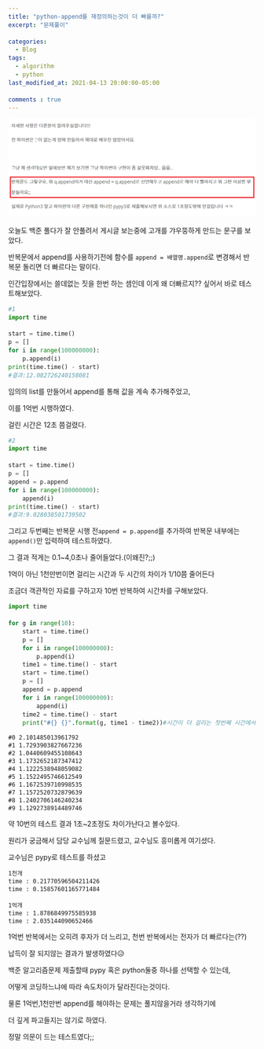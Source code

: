 ```yaml
---
title: "python-append를 재정의하는것이 더 빠를까?"
excerpt: "문제풀이"

categories:
  - Blog
tags:
  - algorithm
  - python
last_modified_at: 2021-04-13 20:00:00-05:00

comments : true
---
```

![image-20210413200526442](2021-04-13-first-post.assets/image-20210413200526442.png)

오늘도 백준 풀다가 잘 안풀려서 게시글 보는중에 고개를 갸우뚱하게 만드는 문구를 보았다.

반복문에서 append를 사용하기전에 함수를 `append = 배열명.append`로 변경해서 반복문 돌리면 더 빠르다는 말이다.

인간입장에서는 쓸데없는 짓을 한번 하는 셈인데 이게 왜 더빠르지?? 싶어서 바로 테스트해보았다.



```python
#1
import time

start = time.time()
p = []
for i in range(100000000):
    p.append(i)
print(time.time() - start)
#결과:12.082726240158081
```

임의의 list를 만들어서 append를 통해 값을 계속 추가해주었고,

이를 1억번 시행하였다.

걸린 시간은 12초 쯤걸렸다.

```python
#2
import time

start = time.time()
p = []
append = p.append
for i in range(100000000):
    append(i)
print(time.time() - start)
#결과:9.028038501739502
```

그리고 두번째는 반복문 시행 전`append = p.append`를 추가하여 반복문 내부에는 `append()`만 입력하여 테스트하였다.

그 결과 적게는 0.1~4,0초나 줄어들었다.(이왜진?;;)

1억이 아닌 1천만번이면 걸리는 시간과 두 시간의 차이가 1/10쯤 줄어든다

조금더 객관적인 자료를 구하고자 10번 반복하여 시간차를 구해보았다.

```python
import time

for g in range(10):
    start = time.time()
    p = []
    for i in range(100000000):
        p.append(i)
    time1 = time.time() - start
    start = time.time()
    p = []
    append = p.append
    for i in range(100000000):
        append(i)
    time2 = time.time() - start
    print("#{} {}".format(g, time1 - time2))#시간이 더 걸리는 첫번째 시간에서 두번째 시간 뺄셈

```

```
#0 2.101485013961792
#1 1.7293903827667236
#2 1.0440609455108643
#3 1.1732652187347412
#4 1.1222538948059082
#5 1.1522495746612549
#6 1.1672539710998535
#7 1.1572520732879639
#8 1.2402706146240234
#9 1.1292738914489746
```

약 10번의 테스트 결과 1초~2초정도 차이가난다고 볼수있다.

원리가 궁금해서 담당 교수님께 질문드렸고, 교수님도 흥미롭게 여기셨다.

교수님은 pypy로 테스트를 하셨고

```
1천개
time : 0.21770596504211426
time : 0.15857601165771484

1억개
time : 1.8786849975585938
time : 2.035144090652466
```

1억번 반복에서는 오히려 후자가 더 느리고, 천번 반복에서는 전자가 더 빠르다는(??)

납득이 잘 되지않는 결과가 발생하였다😥

백준 알고리즘문제 제출할때 pypy 혹은 python둘중 하나를 선택할 수 있는데,

어떻게 코딩하느냐에 따라 속도차이가 달라진다는것이다.



물론 1억번,1천만번 append를 해야하는 문제는 풀지않을거라 생각하기에

더 깊게 파고들지는 않기로 하였다.

정말 의문이 드는 테스트였다;;
